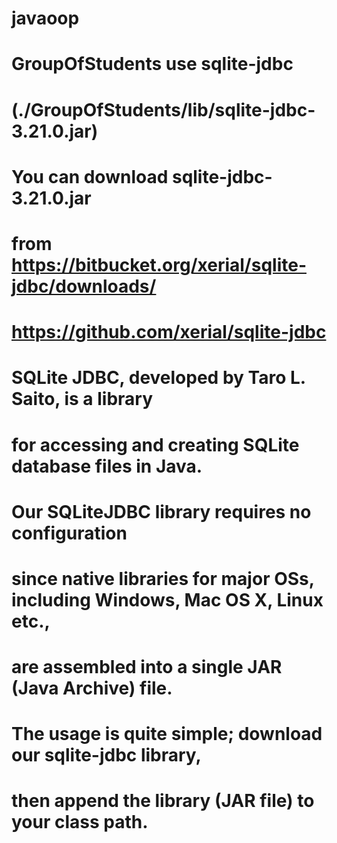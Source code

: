 # javaoop
#   GroupOfStudents use sqlite-jdbc
# (./GroupOfStudents/lib/sqlite-jdbc-3.21.0.jar)
#
# You can download sqlite-jdbc-3.21.0.jar
# from https://bitbucket.org/xerial/sqlite-jdbc/downloads/
#
# https://github.com/xerial/sqlite-jdbc
# SQLite JDBC, developed by Taro L. Saito, is a library
# for accessing and creating SQLite database files in Java.
#
# Our SQLiteJDBC library requires no configuration
# since native libraries for major OSs, including Windows, Mac OS X, Linux etc.,
# are assembled into a single JAR (Java Archive) file.
# The usage is quite simple; download our sqlite-jdbc library,
# then append the library (JAR file) to your class path.
#
